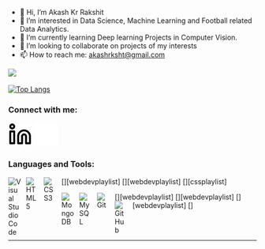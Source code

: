 - 👋 Hi, I’m Akash Kr Rakshit
- 👀 I’m interested in Data Science, Machine Learning and Football related Data Analytics.
- 🌱 I’m currently learning Deep learning Projects in Computer Vision.
- 💞️ I’m looking to collaborate on projects of my interests
- 📫 How to reach me: akashrksht@gmail.com

<!---
AAKAAASSHHH24/AAKAAASSHHH24 is a ✨ special ✨ repository because its `README.md` (this file) appears on your GitHub profile.
You can click the Preview link to take a look at your changes.
--->


<img 
   src="https://github-readme-stats.vercel.app/api?username=AAKAAASSHHH24&show_icons=true&theme=tokyonight" 
/>


[![Top Langs](https://github-readme-stats.vercel.app/api/top-langs/?username=AAKAAASSHHH24&layout=compact)](https://github.com/AAKAAASSHHH24/github-readme-stats)


<!--START_SECTION:activity-->

### Connect with me:

[![website](./img/linkedin-light.svg)](https://www.linkedin.com/in/akash-rakshit-020761175/#gh-light-mode-only)
[![website](./img/linkedin-dark.svg)](https://www.linkedin.com/in/akash-rakshit-020761175/#gh-dark-mode-only)

### Languages and Tools:

[<img align="left" alt="Visual Studio Code" width="26px" src="https://cdn.jsdelivr.net/gh/devicons/devicon/icons/vscode/vscode-original.svg" style="padding-right:10px;" />][webdevplaylist]
[<img align="left" alt="HTML5" width="26px" src="https://cdn.jsdelivr.net/gh/devicons/devicon/icons/html5/html5-original.svg" style="padding-right:10px;" />][webdevplaylist]
[<img align="left" alt="CSS3" width="26px" src="https://cdn.jsdelivr.net/gh/devicons/devicon/icons/css3/css3-original.svg" style="padding-right:10px;" />][cssplaylist]

[<img align="left" alt="MongoDB" width="26px" src="https://cdn.jsdelivr.net/gh/devicons/devicon/icons/mongodb/mongodb-original.svg" style="padding-right:10px;" />][webdevplaylist]
[<img align="left" alt="MySQL" width="26px" src="https://cdn.jsdelivr.net/gh/devicons/devicon/icons/mysql/mysql-original.svg" style="padding-right:10px;" />][webdevplaylist]
[<img align="left" alt="Git" width="26px" src="https://cdn.jsdelivr.net/gh/devicons/devicon/icons/git/git-original.svg" style="padding-right:10px;" />][webdevplaylist]
[<img align="left" alt="GitHub" width="26px" src="https://user-images.githubusercontent.com/3369400/139447912-e0f43f33-6d9f-45f8-be46-2df5bbc91289.png" style="padding-right:10px;" />]


<br />
<br />

---
